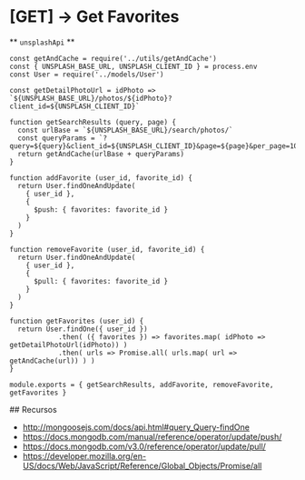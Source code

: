 # [GET] → Get Favorites

** `unsplashApi` **

```
const getAndCache = require('../utils/getAndCache')
const { UNSPLASH_BASE_URL, UNSPLASH_CLIENT_ID } = process.env
const User = require('../models/User')

const getDetailPhotoUrl = idPhoto =>
`${UNSPLASH_BASE_URL}/photos/${idPhoto}?client_id=${UNSPLASH_CLIENT_ID}`

function getSearchResults (query, page) {
  const urlBase = `${UNSPLASH_BASE_URL}/search/photos/`
  const queryParams = `?query=${query}&client_id=${UNSPLASH_CLIENT_ID}&page=${page}&per_page=100`
  return getAndCache(urlBase + queryParams)
}

function addFavorite (user_id, favorite_id) {
  return User.findOneAndUpdate(
    { user_id },
    {
      $push: { favorites: favorite_id }
    }
  )
}

function removeFavorite (user_id, favorite_id) {
  return User.findOneAndUpdate(
    { user_id },
    {
      $pull: { favorites: favorite_id }
    }
  )
}

function getFavorites (user_id) {
  return User.findOne({ user_id })
            .then( ({ favorites }) => favorites.map( idPhoto => getDetailPhotoUrl(idPhoto)) )
            .then( urls => Promise.all( urls.map( url => getAndCache(url)) ) )
}

module.exports = { getSearchResults, addFavorite, removeFavorite, getFavorites }
```

## Recursos

- http://mongoosejs.com/docs/api.html#query_Query-findOne
- https://docs.mongodb.com/manual/reference/operator/update/push/
- https://docs.mongodb.com/v3.0/reference/operator/update/pull/
- https://developer.mozilla.org/en-US/docs/Web/JavaScript/Reference/Global_Objects/Promise/all